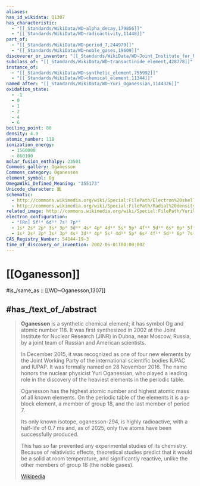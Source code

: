 ```yaml
---
aliases:
has_id_wikidata: Q1307
has_characteristic:
  - "[[_Standards/WikiData/WD~alpha_decay,179856]]"
  - "[[_Standards/WikiData/WD~radioactivity,11448]]"
part_of:
  - "[[_Standards/WikiData/WD~period_7,244979]]"
  - "[[_Standards/WikiData/WD~noble_gases,19609]]"
discoverer_or_inventor: "[[_Standards/WikiData/WD~Joint_Institute_for_Nuclear_Research,259517]]"
subclass_of: "[[_Standards/WikiData/WD~transactinide_element,428778]]"
instance_of:
  - "[[_Standards/WikiData/WD~synthetic_element,755992]]"
  - "[[_Standards/WikiData/WD~chemical_element,11344]]"
named_after: "[[_Standards/WikiData/WD~Yuri_Oganessian,1144326]]"
oxidation_state:
  - -1
  - 0
  - 1
  - 2
  - 4
  - 6
boiling_point: 80
density: 4.9
atomic_number: 118
ionization_energy:
  - 1560000
  - 860100
molar_fusion_enthalpy: 23501
Commons_gallery: Oganesson
Commons_category: Oganesson
element_symbol: Og
OmegaWiki_Defined_Meaning: "355173"
Unicode_character: 鿫
schematic:
  - http://commons.wikimedia.org/wiki/Special:FilePath/Electron%20shell%20118%20Oganesson.svg
  - http://commons.wikimedia.org/wiki/Special:FilePath/Radial%20density-energy%20level%20graphic%20for%20the%20valence%20orbital%20of%20oganesson.svg
related_image: http://commons.wikimedia.org/wiki/Special:FilePath/Yuri%20Oganessian%202017%20stamp%20of%20Armenia.jpg
electron_configuration:
  - "[Rn] 5f¹⁴ 6d¹⁰ 7s² 7p⁶"
  - 1s² 2s² 2p⁶ 3s² 3p⁶ 3d¹⁰ 4s² 4p⁶ 4d¹⁰ 5s² 5p⁶ 4f¹⁴ 5d¹⁰ 6s² 6p⁶ 5f¹⁴ 6d¹⁰ 7s² 7p⁶
  - 1s² 2s² 2p⁶ 3s² 3p⁶ 4s² 3d¹⁰ 4p⁶ 5s² 4d¹⁰ 5p⁶ 6s² 4f¹⁴ 5d¹⁰ 6p⁶ 7s² 5f¹⁴ 6d¹⁰ 7p⁶
CAS_Registry_Number: 54144-19-3
time_of_discovery_or_invention: 2002-06-01T00:00:00Z
---
```


# [[Oganesson]] 

#is_/same_as :: [[WD~Oganesson,1307]] 

## #has_/text_of_/abstract 

> **Oganesson** is a synthetic chemical element; it has symbol Og and atomic number 118. 
> It was first synthesized in 2002 at the Joint Institute for Nuclear Research (JINR) in Dubna, 
> near Moscow, Russia, by a joint team of Russian and American scientists. 
> 
> In December 2015, it was recognized as one of four new elements 
> by the Joint Working Party of the international scientific bodies IUPAC and IUPAP. 
> It was formally named on 28 November 2016. 
> The name honors the nuclear physicist Yuri Oganessian, 
> who played a leading role in the discovery of the heaviest elements in the periodic table.
>
> Oganesson has the highest atomic number and highest atomic mass of all known elements. 
> On the periodic table of the elements it is a p-block element, a member of group 18, 
> and the last member of period 7. 
> 
> Its only known isotope, oganesson-294, is highly radioactive, with a half-life of 0.7 ms 
> and, as of 2025, only five atoms have been successfully produced. 
> 
> This has so far prevented any experimental studies of its chemistry. 
> Because of relativistic effects, theoretical studies predict 
> that it would be a solid at room temperature, 
> and significantly reactive, unlike the other members of group 18 (the noble gases).
>
> [Wikipedia](https://en.wikipedia.org/wiki/Oganesson) 

